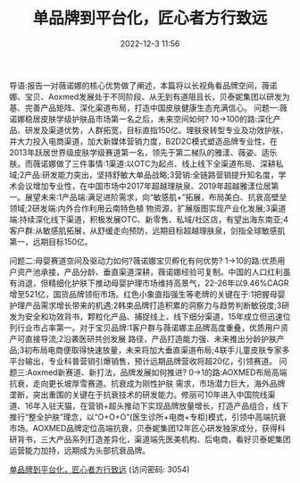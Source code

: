 ﻿---
title: 单品牌到平台化，匠心者方行致远
date: 2022-12-3 11:56
tags:
- 贝泰妮
updated: 
---

导语:报告一对薇诺娜的核心优势做了阐述，本篇将以长视角看品牌空间，薇诺娜、宝贝、Aoxmed发展处于不同阶段、从无到有道阻且长，贝泰妮集团以研发为基、完善产品矩阵、深化渠道布局，打造中国皮肤健康生态充满信心。
问题一:薇诺娜稳居皮肤学级护肤品市场第一名之后，未来空间如何?
10→100的路:深化产品、研发及渠道优势，人群拓宽，目标直指150亿。理肤泉转型专业及功效护肤，并大力投入电商渠道，加大新媒体营销力度，B2D2C模式塑造品牌专业性，在2013年跃居世界级皮肤学级赛道第一名，领先于第二梯队的雅漾、薇姿、适乐肤。而薇诺娜做了三件事情:1渠道:以OTC为起点、线上线下全渠道布局、深耕私域;2产品:研发能力突出，坚持舒敏大单品战略;3营销:全链路营销提升知名度，学术会议增加专业性，在中国市场中2017年超越理肤泉、2019年超越雅漾位居第一。展望未来:1产品端:满足进阶需求，向“敏感肌+”拓展，布局美白、抗衰高壁垒领域;2研发端:内外合作利用云南特色植
物资源，扩展版图实现产业化发展;3渠道端:持续深化线下渠道，积极发展OTC、新零售、私域/社区店，有望出海东南亚;4客户群:从敏感肌拓展，从舒缓走向预防，远期目标超越理肤泉，剑指全球敏感肌第一，远期目标150亿。
<!-- more -->
问题二:母婴赛道空间及驱动力如何?薇诺娜宝贝孵化有何优势?
1→10的路:优质用户资产池承接，产品分龄、垂直渠道深耕，薇诺娜经验可复制。中国的人口红利虽有消退，但精细化护肤下推动母婴护理市场维持高景气，22-26年以9.46%CAGR增至521亿，国货品牌领衔市场。红色小象直指强生等老牌的关键在于:1把握母婴护理产品需求增长带来的机遇;2韩束品牌打造积累的洞察力与趋势判断敏锐度;3研发为安全和功效背书，颗粒化产品、捕捉线上、线下细分渠道，15年成立但迅速位列行业市占率第一。对于宝贝品牌:1客户群与薇诺娜主品牌高度重叠，优质用户资产可直接导流;2沿袭医研共创发展
路径，产品打造能力强、未来推出分龄护肤产品;3初布局电商便取得快速放量，未来将加大垂直渠道布局;4联手儿童皮肤专家多平台输出，专业科普营销引爆销售，预计远期品牌营收将超20亿，引领赛道。
问题三:Aoxmed新赛道、新打法，品牌发展如何推进?
0→1的路:AOXMED布局高端抗衰，走向更长坡厚雪赛道。抗衰成为刚性护肤
需求，市场潜力巨大，海外品牌垄断，突出重围的关键在于抗衰技术的研发能力。修丽可10年进入中国院线渠道、16年入驻天猫，在营销+超头推动下实现品牌放量增长，打造产品组合，线下推行“整全护肤”理念，以“O+O+O”(医生诊所+电商+专柜)模式，引领中高端抗衰市场。AOXMED品牌定位高端抗衰，贝泰妮集团12年匠心研发独家成分，获得科研背书，三大产品系列打造差异化，渠道端先医美机构、后电商，看好贝泰妮集团运营能力加持，远期成为头部抗衰品牌。

[单品牌到平台化，匠心者方行致远](https://url12.ctfile.com/f/3948612-739638952-887ec4?p=3054)
(访问密码: 3054)

